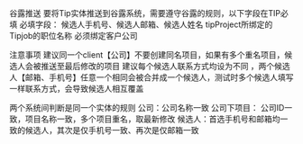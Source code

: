 谷露推送
要将Tip实体推送到谷露系统，需要遵守谷露的规则，以下字段在TIP必填
必填字段：
 候选人手机号、候选人邮箱、候选人姓名
tipProject所绑定的Tipjob的职位名称 
必须绑定客户公司

注意事项
建议同一个client【公司】不要创建同名项目，如果有多个重名项目，候选人会被推送至最后修改的项目
建议每个候选人联系方式均设为不同 ，两个候选人【邮箱、手机号】任意一个相同会被合并成一个候选人，测试时多个候选人填写一样联系方式，会导致候选人相互覆盖


两个系统间判断是同一个实体的规则 
公司：公司名称一致
公司下项目： 公司ID一致，项目名称一致，多个项目重名，取最新修改
候选人：首选手机号和邮箱均一致的候选人，其次是仅手机号一致、再次是仅邮箱一致